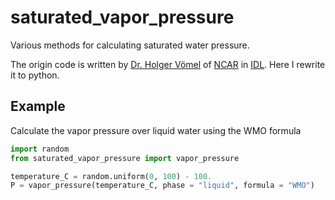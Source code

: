 # saturated_vapor_pressure

Various methods for calculating saturated water pressure.

The origin code is written by [Dr. Holger Vömel](http://cires1.colorado.edu/~voemel/) of [NCAR](https://github.com/NCAR) in [IDL](https://www.l3harrisgeospatial.com/docs/using_idl_home.html). Here I rewrite it to python.

## Example

Calculate the vapor pressure over liquid water using the WMO formula

```python
import random
from saturated_vapor_pressure import vapor_pressure

temperature_C = random.uniform(0, 100) - 100.
P = vapor_pressure(temperature_C, phase = "liquid", formula = "WMO")
```